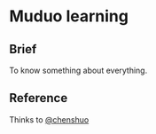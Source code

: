 # Muduo learning

## Brief

To know something about everything.

## Reference

Thinks to [@chenshuo](https://github.com/chenshuo/muduo)
